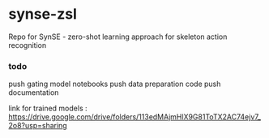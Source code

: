 # synse-zsl
Repo for SynSE - zero-shot learning approach for skeleton action recognition

### todo
push gating model notebooks
push data preparation code
push documentation

link for trained models : https://drive.google.com/drive/folders/113edMAjmHlX9G81ToTX2AC74ejv7_2o8?usp=sharing
